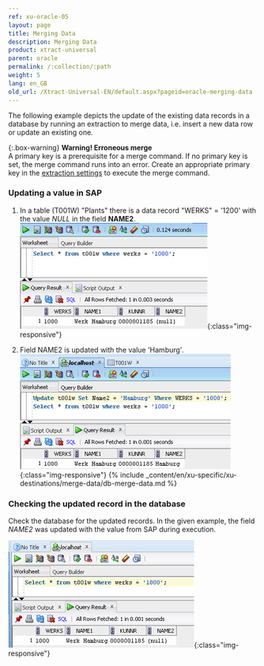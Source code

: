 ```yaml
---
ref: xu-oracle-05
layout: page
title: Merging Data
description: Merging Data
product: xtract-universal
parent: oracle
permalink: /:collection/:path
weight: 5
lang: en_GB
old_url: /Xtract-Universal-EN/default.aspx?pageid=oracle-merging-data
---
```


The following example depicts the update of the existing data records in a database by running an extraction to merge data, i.e. insert a new data row or update an existing one. 

{:.box-warning}
**Warning! Erroneous merge** <br>
A primary key is a prerequisite for a merge command. If no primary key is set, the merge command runs into an error.
Create an appropriate primary key in the [extraction settings](//xtract-universal/advanced-techniques/general-settings) to execute the merge command.

### Updating a value in SAP

1. In a table (T001W) "Plants" there is a data record "WERKS" = '1200' with the value *NULL* in the field **NAME2**.
![Oracle-SQL-Select-Before-Merge](/img/content/Oracle-SQL-Select-Before-Merge.png){:class="img-responsive"}

2. Field NAME2 is updated with the value 'Hamburg'.
![Oracle-Update-Merge-Example-Data](/img/content/Oracle-Update-Merge-Example-Data.png){:class="img-responsive"}
{% include _content/en/xu-specific/xu-destinations/merge-data/db-merge-data.md  %}

### Checking the updated record in the database
Check the database for the updated records. In the given example, the field *NAME2* was updated with the value from SAP during execution.

![Oracle-SQL-Select-After-Merge](/img/content/Oracle-SQL-Select-After-Merge.png){:class="img-responsive"}

